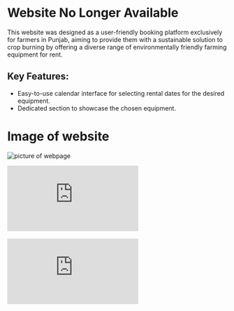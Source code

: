 # Website No Longer Available

This website was designed as a user-friendly booking platform exclusively for farmers in Punjab, aiming to provide them with a sustainable solution to crop burning by offering a diverse range of environmentally friendly farming equipment for rent.

## Key Features:

- Easy-to-use calendar interface for selecting rental dates for the desired equipment.
- Dedicated section to showcase the chosen equipment.

# Image of website

![picture of webpage](https://github.com/D-NENTWIG/HTCTW/blob/main/webpage.png?raw=true)

![design brief](https://github.com/D-NENTWIG/HTCTW/blob/main/Files/Delhi%202_Team%2011_Innovation%20Poster.pdf?raw=true)

![poster](https://github.com/D-NENTWIG/HTCTW/blob/main/files/Delhi_2_Team_11_Innovation_Poster.pdf?raw=true)
